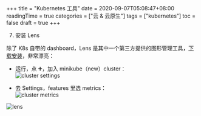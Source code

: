 +++
title = "Kubernetes 工具"
date = 2020-09-07T05:08:47+08:00
readingTime = true
categories = ["云 & 云原生"]
tags = ["kubernetes"]
toc = false
draft = true
+++

<!--more-->

7. 安装 Lens

除了 K8s 自带的 dashboard，Lens 是其中一个第三方提供的图形管理工具，[下载安装](https://k8slens.dev/)，非常漂亮：

-   运行，点 ➕，加入 minikube（new）cluster：  
    ![cluster settings](/images/k8s/lens-settings.png)

-   去 Settings，features 里选 metrics：  
    ![cluster metrics](/images/k8s/lens-features.png)

![lens](/images/k8s/lens.png)
